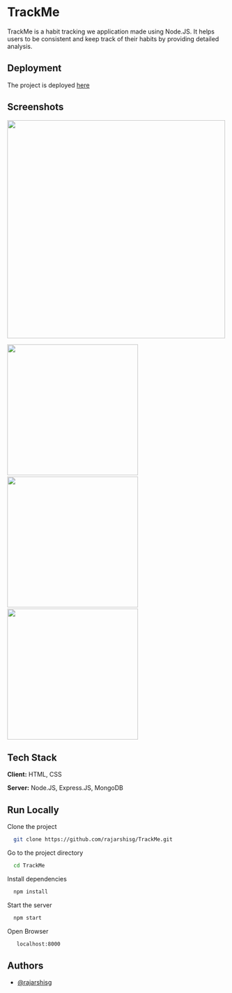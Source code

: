 
# TrackMe

TrackMe is a habit tracking we application made using Node.JS. It helps users to be consistent and keep track of their habits by providing detailed analysis.



## Deployment

The project is deployed [here](https://heroku-track-me.herokuapp.com/)

## Screenshots 

<img width="500px" src="https://user-images.githubusercontent.com/55212405/130433237-32ea1e95-150c-4b7a-960e-f72c31676c7c.jpg"> 

<img width="300px" src="https://user-images.githubusercontent.com/55212405/130433574-e7941f98-6420-4015-8acc-b92049798c89.jpg">&emsp;&emsp;<img width="300px" src="https://user-images.githubusercontent.com/55212405/130433590-5294a786-dda2-4f42-837b-4faccaebee90.jpg">&emsp;&emsp;<img width ="300px" src="https://user-images.githubusercontent.com/55212405/130433578-0bcc433d-f85e-4502-b274-78bb4f158550.jpg">





## Tech Stack

**Client:** HTML, CSS

**Server:** Node.JS, Express.JS, MongoDB

  
## Run Locally

Clone the project

```bash
  git clone https://github.com/rajarshisg/TrackMe.git
```

Go to the project directory

```bash
  cd TrackMe
```

Install dependencies

```bash
  npm install
```

Start the server

```bash
  npm start
```
Open Browser

```bash
   localhost:8000
```

## Authors

- [@rajarshisg](https://github.com/rajarshisg)

  
